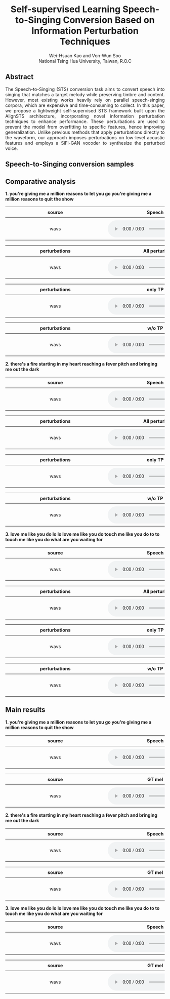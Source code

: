 <style>
.main-content {
  max-width: 90%;
  width: 90%;
  margin: auto;
}
table {
  width: 100%;
  table-layout: fixed;
}
table th, table td {
  word-wrap: break-word;
  font-size: 0.9em;
  text-align: center;
  min-width: 300px;
  padding: 8px;
}
audio {
  width: 100%;
  max-width: 300px;
}
</style>

# <center>Self-supervised Learning Speech-to-Singing Conversion Based on Information Perturbation Techniques</center>

<center>Wei-Hsuan Kao and Von-Wun Soo</center>
<center>National Tsing Hua University, Taiwan, R.O.C</center>

## Abstract
<div style="text-align: justify">The Speech-to-Singing (STS) conversion task aims to convert speech into singing that matches a target melody while preserving timbre and content. However, most existing works heavily rely on parallel speech-singing corpora, which are expensive and time-consuming to collect. In this paper, we propose a lightweight self-supervised STS framework built upon the AlignSTS architecture, incorporating novel information perturbation techniques to enhance performance. These perturbations are used to prevent the model from overfitting to specific features, hence improving generalization. Unlike previous methods that apply perturbations directly to the waveform, our approach imposes perturbations on low-level acoustic features and employs a SiFi-GAN vocoder to synthesize the perturbed voice.</div>

## Speech-to-Singing conversion samples

## Comparative analysis

**1. you're giving me a million reasons to let you go you're giving me a million reasons to quit the show**
<table>
  <thread>
    <tr>
      <th>source</th>
      <th>Speech</th>
      <th>Singing</th>
    </tr>
  </thread>
  <tbody>
    <tr>
      <td>wavs</td>
      <td><audio controls src="wavs/speech-2.wav"></audio></td>
      <td><audio controls src="wavs/sing-2.wav"></audio></td>
    </tr>
  </tbody>
</table>

<table>
  <thread>
    <tr>
      <th>perturbations</th>
      <th>All perturb</th>
      <th>NO perturb</th>
    </tr>
  </thread>
  <tbody>
    <tr>
      <td>wavs</td>
      <td><audio controls src="wavs/all-perturb-2.wav"></audio></td>
      <td><audio controls src="wavs/no-perturb-2.wav"></audio></td>
    </tr>
  </tbody>
</table>

<table>
  <thread>
    <tr>
      <th>perturbations</th>
      <th>only TP</th>
      <th>only PS</th>
      <th>only RR</th>
    </tr>
  </thread>
  <tbody>
    <tr>
      <td>wavs</td>
      <td><audio controls src="wavs/only-tp-2.wav"></audio></td>
      <td><audio controls src="wavs/only-PS-2.wav"></audio></td>
      <td><audio controls src="wavs/only-RR-2.wav"></audio></td>
    </tr>
  </tbody>
</table>
<table>
  <thread>
    <tr>
      <th>perturbations</th>
      <th>w/o TP</th>
      <th>w/o PS</th>
      <th>w/o RR</th>
    </tr>
  </thread>
  <tbody>
    <tr>
      <td>wavs</td>
      <td><audio controls src="wavs/AlignSTS-SiFi-2.wav"></audio></td>
      <td><audio controls src="wavs/wo-PS-2.wav"></audio></td>
      <td><audio controls src="wavs/wo-RR-2.wav"></audio></td>
    </tr>
  </tbody>
</table>

**2. there's a fire starting in my heart reaching a fever pitch and bringing me out the dark**
<table>
  <thread>
    <tr>
      <th>source</th>
      <th>Speech</th>
      <th>Singing</th>
    </tr>
  </thread>
  <tbody>
    <tr>
      <td>wavs</td>
      <td><audio controls src="wavs/speech-8.wav"></audio></td>
      <td><audio controls src="wavs/sing-8.wav"></audio></td>
    </tr>
  </tbody>
</table>

<table>
  <thread>
    <tr>
      <th>perturbations</th>
      <th>All perturb</th>
      <th>NO perturb</th>
    </tr>
  </thread>
  <tbody>
    <tr>
      <td>wavs</td>
      <td><audio controls src="wavs/all-perturb-8.wav"></audio></td>
      <td><audio controls src="wavs/no-perturb-8.wav"></audio></td>
    </tr>
  </tbody>
</table>

<table>
  <thread>
    <tr>
      <th>perturbations</th>
      <th>only TP</th>
      <th>only PS</th>
      <th>only RR</th>
    </tr>
  </thread>
  <tbody>
    <tr>
      <td>wavs</td>
      <td><audio controls src="wavs/only-tp-8.wav"></audio></td>
      <td><audio controls src="wavs/only-PS-8.wav"></audio></td>
      <td><audio controls src="wavs/only-RR-8.wav"></audio></td>
    </tr>
  </tbody>
</table>
<table>
  <thread>
    <tr>
      <th>perturbations</th>
      <th>w/o TP</th>
      <th>w/o PS</th>
      <th>w/o RR</th>
    </tr>
  </thread>
  <tbody>
    <tr>
      <td>wavs</td>
      <td><audio controls src="wavs/AlignSTS-SiFi-8.wav"></audio></td>
      <td><audio controls src="wavs/wo-PS-8.wav"></audio></td>
      <td><audio controls src="wavs/wo-RR-8.wav"></audio></td>
    </tr>
  </tbody>
</table>

**3. love me like you do lo lo love me like you do touch me like you do to to touch me like you do what are you waiting for**
<table>
  <thread>
    <tr>
      <th>source</th>
      <th>Speech</th>
      <th>Singing</th>
    </tr>
  </thread>
  <tbody>
    <tr>
      <td>wavs</td>
      <td><audio controls src="wavs/speech-10.wav"></audio></td>
      <td><audio controls src="wavs/sing-10.wav"></audio></td>
    </tr>
  </tbody>
</table>

<table>
  <thread>
    <tr>
      <th>perturbations</th>
      <th>All perturb</th>
      <th>NO perturb</th>
    </tr>
  </thread>
  <tbody>
    <tr>
      <td>wavs</td>
      <td><audio controls src="wavs/all-perturb-10.wav"></audio></td>
      <td><audio controls src="wavs/no-perturb-10.wav"></audio></td>
    </tr>
  </tbody>
</table>

<table>
  <thread>
    <tr>
      <th>perturbations</th>
      <th>only TP</th>
      <th>only PS</th>
      <th>only RR</th>
    </tr>
  </thread>
  <tbody>
    <tr>
      <td>wavs</td>
      <td><audio controls src="wavs/only-tp-10.wav"></audio></td>
      <td><audio controls src="wavs/only-PS-10.wav"></audio></td>
      <td><audio controls src="wavs/only-RR-10.wav"></audio></td>
    </tr>
  </tbody>
</table>
<table>
  <thread>
    <tr>
      <th>perturbations</th>
      <th>w/o TP</th>
      <th>w/o PS</th>
      <th>w/o RR</th>
    </tr>
  </thread>
  <tbody>
    <tr>
      <td>wavs</td>
      <td><audio controls src="wavs/AlignSTS-SiFi-10.wav"></audio></td>
      <td><audio controls src="wavs/wo-PS-10.wav"></audio></td>
      <td><audio controls src="wavs/wo-RR-10.wav"></audio></td>
    </tr>
  </tbody>
</table>

## Main results

**1. you're giving me a million reasons to let you go you're giving me a million reasons to quit the show**
<table>
  <thread>
    <tr>
      <th>source</th>
      <th>Speech</th>
      <th>Singing</th>
    </tr>
  </thread>
  <tbody>
    <tr>
      <td>wavs</td>
      <td><audio controls src="wavs/speech-2.wav"></audio></td>
      <td><audio controls src="wavs/sing-2.wav"></audio></td>
    </tr>
  </tbody>
</table>

<table>
  <thread>
    <tr>
      <th>source</th>
      <th>GT mel</th>
      <th>AlignSTS</th>
      <th>AlignSTS-SVPT</th>
      <th>AlignSTS-SiFi</th>
    </tr>
  </thread>
  <tbody>
    <tr>
      <td>wavs</td>
      <td><audio controls src="wavs/GT mel-2.wav"></audio></td>
      <td><audio controls src="wavs/AlignSTS-2.wav"></audio></td>
      <td><audio controls src="wavs/AlignSTS-SVPT-2.wav"></audio></td>
      <td><audio controls src="wavs/AlignSTS-SiFi-2.wav"></audio></td>
    </tr>
  </tbody>
</table>

**2. there's a fire starting in my heart reaching a fever pitch and bringing me out the dark**
<table>
  <thread>
    <tr>
      <th>source</th>
      <th>Speech</th>
      <th>Singing</th>
    </tr>
  </thread>
  <tbody>
    <tr>
      <td>wavs</td>
      <td><audio controls src="wavs/speech-8.wav"></audio></td>
      <td><audio controls src="wavs/sing-8.wav"></audio></td>
    </tr>
  </tbody>
</table>

<table>
  <thread>
    <tr>
      <th>source</th>
      <th>GT mel</th>
      <th>AlignSTS</th>
      <th>AlignSTS-SVPT</th>
      <th>AlignSTS-SiFi</th>
    </tr>
  </thread>
  <tbody>
    <tr>
      <td>wavs</td>
      <td><audio controls src="wavs/GT mel-8.wav"></audio></td>
      <td><audio controls src="wavs/AlignSTS-8.wav"></audio></td>
      <td><audio controls src="wavs/AlignSTS-SVPT-8.wav"></audio></td>
      <td><audio controls src="wavs/AlignSTS-SiFi-8.wav"></audio></td>
    </tr>
  </tbody>
</table>

**3. love me like you do lo lo love me like you do touch me like you do to to touch me like you do what are you waiting for**
<table>
  <thread>
    <tr>
      <th>source</th>
      <th>Speech</th>
      <th>Singing</th>
    </tr>
  </thread>
  <tbody>
    <tr>
      <td>wavs</td>
      <td><audio controls src="wavs/speech-10.wav"></audio></td>
      <td><audio controls src="wavs/sing-10.wav"></audio></td>
    </tr>
  </tbody>
</table>

<table>
  <thread>
    <tr>
      <th>source</th>
      <th>GT mel</th>
      <th>AlignSTS</th>
      <th>AlignSTS-SVPT</th>
      <th>AlignSTS-SiFi</th>
    </tr>
  </thread>
  <tbody>
    <tr>
      <td>wavs</td>
      <td><audio controls src="wavs/GT mel-10.wav"></audio></td>
      <td><audio controls src="wavs/AlignSTS-10.wav"></audio></td>
      <td><audio controls src="wavs/AlignSTS-SVPT-10.wav"></audio></td>
      <td><audio controls src="wavs/AlignSTS-SiFi-10.wav"></audio></td>
    </tr>
  </tbody>
</table>
